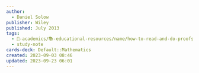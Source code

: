 ```yaml
---
author:
  - Daniel Solow
publisher: Wiley
published: July 2013
tags:
  - 🔴-academics/📚-educational-resources/name/how-to-read-and-do-proofs-an-introduction-to-mathematical-thought-processes-6th-edition
  - study-note
cards-deck: Default::Mathematics
created: 2023-09-03 08:46
updated: 2023-09-23 06:01
---
```

